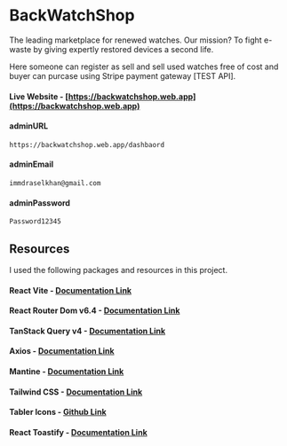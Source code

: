 # BackWatchShop
The leading marketplace for renewed watches. Our mission? To fight e-waste by giving expertly restored devices a second life.

Here someone can register as sell and sell used watches free of cost and buyer can purcase using Stripe payment gateway [TEST API].

#### Live Website - [https://backwatchshop.web.app](https://backwatchshop.web.app)

#### adminURL
```
https://backwatchshop.web.app/dashbaord
```
#### adminEmail
```
immdraselkhan@gmail.com
```
#### adminPassword
```
Password12345
```

## Resources
I used the following packages and resources in this project.

#### React Vite - [Documentation Link](https://vitejs.dev/guide)

#### React Router Dom v6.4 - [Documentation Link](https://reactrouter.com/en/main/start/overview)

#### TanStack Query v4 - [Documentation Link](https://tanstack.com/query/v4/docs/overview)

#### Axios - [Documentation Link](https://axios-http.com/docs/intro)

#### Mantine - [Documentation Link](https://mantine.dev/pages/getting-started)

#### Tailwind CSS - [Documentation Link](https://tailwindcss.com/docs)

#### Tabler Icons - [Github Link](https://github.com/tabler/tabler-icons)

#### React Toastify - [Documentation Link](https://fkhadra.github.io/react-toastify/introduction)